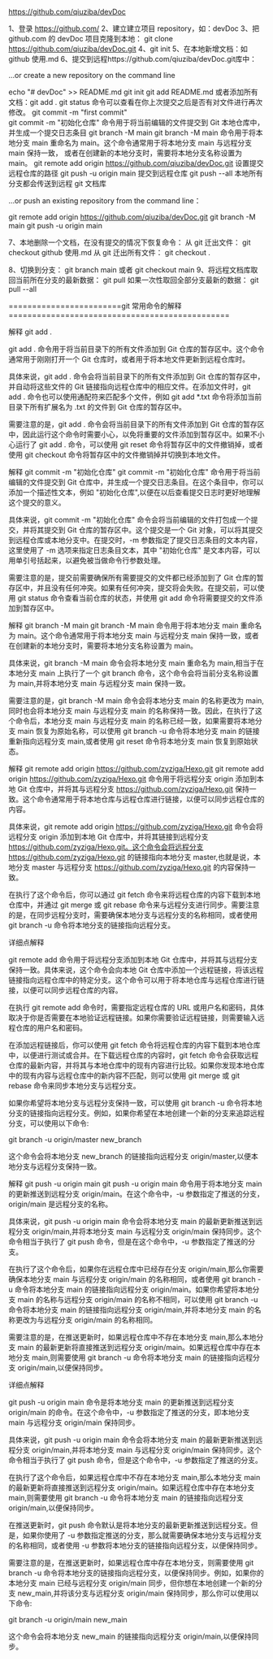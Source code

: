 https://github.com/qiuziba/devDoc

1、登录 https://github.com/
2、建立建立项目 repository，如：devDoc
3、把 github.com 的 devDoc 项目克隆到本地：
git clone https://github.com/qiuziba/devDoc.git
4、git init
5、在本地新增文档：如 github 使用.md
6、提交到远程https://github.com/qiuziba/devDoc.git库中：

…or create a new repository on the command line

echo "# devDoc" >> README.md
git init
git add README.md 或者添加所有文档：git add .
git status 命令可以查看在你上次提交之后是否有对文件进行再次修改。
git commit -m "first commit"  
git commit -m "初始化仓库" 命令用于将当前编辑的文件提交到 Git 本地仓库中，并生成一个提交日志条目
git branch -M main
git branch -M main 命令用于将本地分支 main 重命名为 main。这个命令通常用于将本地分支 main 与远程分支 main 保持一致，
或者在创建新的本地分支时，需要将本地分支名称设置为 main。
git remote add origin https://github.com/qiuziba/devDoc.git 设置提交远程仓库的路径
git push -u origin main 提交到远程仓库
git push --all 本地所有分支都会传送到远程 git 文档库

…or push an existing repository from the command line：

git remote add origin https://github.com/qiuziba/devDoc.git
git branch -M main
git push -u origin main

7、本地删除一个文档，在没有提交的情况下恢复命令：
从 git 迁出文件：
git checkout github 使用.md
从 git 迁出所有文件：
git checkout .

8、切换到分支：
git branch main 或者 git checkout main
9、将远程文档库取回当前所在分支的最新数据：
git pull
如果一次性取回全部分支最新的数据：
git pull --all

========================git 常用命令的解释===============================================

解释 git add .

git add . 命令用于将当前目录下的所有文件添加到 Git 仓库的暂存区中。这个命令通常用于刚刚打开一个 Git 仓库时，或者用于将本地文件更新到远程仓库时。

具体来说，git add . 命令会将当前目录下的所有文件添加到 Git 仓库的暂存区中，并自动将这些文件的 Git 链接指向远程仓库中的相应文件。在添加文件时，git add . 命令也可以使用通配符来匹配多个文件，例如 git add \*.txt 命令将添加当前目录下所有扩展名为 .txt 的文件到 Git 仓库的暂存区中。

需要注意的是，git add . 命令会将当前目录下的所有文件添加到 Git 仓库的暂存区中，因此运行这个命令时需要小心，以免将重要的文件添加到暂存区中。如果不小心运行了 git add . 命令，可以使用 git reset 命令将暂存区中的文件撤销掉，或者使用 git checkout 命令将暂存区中的文件撤销掉并切换到本地文件。

解释 git commit -m "初始化仓库"
git commit -m "初始化仓库" 命令用于将当前编辑的文件提交到 Git 仓库中，并生成一个提交日志条目。在这个条目中，你可以添加一个描述性文本，例如 "初始化仓库",以便在以后查看提交日志时更好地理解这个提交的意义。

具体来说，git commit -m "初始化仓库" 命令会将当前编辑的文件打包成一个提交，并将其提交到 Git 仓库的暂存区中。这个提交是一个 Git 对象，可以将其提交到远程仓库或本地分支中。在提交时，-m 参数指定了提交日志条目的文本内容，这里使用了 -m 选项来指定日志条目文本，其中 "初始化仓库" 是文本内容，可以用单引号括起来，以避免被当做命令行参数处理。

需要注意的是，提交前需要确保所有需要提交的文件都已经添加到了 Git 仓库的暂存区中，并且没有任何冲突。如果有任何冲突，提交将会失败。在提交前，可以使用 git status 命令查看当前仓库的状态，并使用 git add 命令将需要提交的文件添加到暂存区中。

解释 git branch -M main
git branch -M main 命令用于将本地分支 main 重命名为 main。这个命令通常用于将本地分支 main 与远程分支 main 保持一致，或者在创建新的本地分支时，需要将本地分支名称设置为 main。

具体来说，git branch -M main 命令会将本地分支 main 重命名为 main,相当于在本地分支 main 上执行了一个 git branch 命令，这个命令会将当前分支名称设置为 main,并将本地分支 main 与远程分支 main 保持一致。

需要注意的是，git branch -M main 命令会将本地分支 main 的名称更改为 main,同时也会将本地分支 main 与远程分支 main 的名称保持一致。因此，在执行了这个命令后，本地分支 main 与远程分支 main 的名称已经一致，如果需要将本地分支 main 恢复为原始名称，可以使用 git branch -u 命令将本地分支 main 的链接重新指向远程分支 main,或者使用 git reset 命令将本地分支 main 恢复到原始状态。

解释 git remote add origin https://github.com/zyziga/Hexo.git
git remote add origin https://github.com/zyziga/Hexo.git 命令用于将远程分支 origin 添加到本地 Git 仓库中，并将其与远程分支 https://github.com/zyziga/Hexo.git 保持一致。这个命令通常用于将本地仓库与远程仓库进行链接，以便可以同步远程仓库的内容。

具体来说，git remote add origin https://github.com/zyziga/Hexo.git 命令会将远程分支 origin 添加到本地 Git 仓库中，并将其链接到远程分支 https://github.com/zyziga/Hexo.git。这个命令会将远程分支 https://github.com/zyziga/Hexo.git 的链接指向本地分支 master,也就是说，本地分支 master 与远程分支 https://github.com/zyziga/Hexo.git 的内容保持一致。

在执行了这个命令后，你可以通过 git fetch 命令来将远程仓库的内容下载到本地仓库中，并通过 git merge 或 git rebase 命令来与远程分支进行同步。需要注意的是，在同步远程分支时，需要确保本地分支与远程分支的名称相同，或者使用 git branch -u 命令将本地分支的链接指向远程分支。

详细点解释

git remote add 命令用于将远程分支添加到本地 Git 仓库中，并将其与远程分支保持一致。具体来说，这个命令会向本地 Git 仓库中添加一个远程链接，将该远程链接指向远程仓库中的特定分支。这个命令可以用于将本地仓库与远程仓库进行链接，以便可以同步远程仓库的内容。

在执行 git remote add 命令时，需要指定远程仓库的 URL 或用户名和密码，具体取决于你是否需要在本地验证远程链接。如果你需要验证远程链接，则需要输入远程仓库的用户名和密码。

在添加远程链接后，你可以使用 git fetch 命令将远程仓库的内容下载到本地仓库中，以便进行测试或合并。在下载远程仓库的内容时，git fetch 命令会获取远程仓库的最新内容，并将其与本地仓库中的现有内容进行比较。如果你发现本地仓库中的现有内容与远程仓库中的新内容不匹配，则可以使用 git merge 或 git rebase 命令来同步本地分支与远程分支。

如果你希望将本地分支与远程分支保持一致，可以使用 git branch -u 命令将本地分支的链接指向远程分支。例如，如果你希望在本地创建一个新的分支来追踪远程分支，可以使用以下命令:

git branch -u origin/master new_branch

这个命令会将本地分支 new_branch 的链接指向远程分支 origin/master,以便本地分支与远程分支保持一致。

解释 git push -u origin main
git push -u origin main 命令用于将本地分支 main 的更新推送到远程分支 origin/main。在这个命令中，-u 参数指定了推送的分支，origin/main 是远程分支的名称。

具体来说，git push -u origin main 命令会将本地分支 main 的最新更新推送到远程分支 origin/main,并将本地分支 main 与远程分支 origin/main 保持同步。这个命令相当于执行了 git push 命令，但是在这个命令中，-u 参数指定了推送的分支。

在执行了这个命令后，如果你在远程仓库中已经存在分支 origin/main,那么你需要确保本地分支 main 与远程分支 origin/main 的名称相同，或者使用 git branch -u 命令将本地分支 main 的链接指向远程分支 origin/main。如果你希望将本地分支 main 的名称与远程分支 origin/main 的名称不相同，可以使用 git branch -u 命令将本地分支 main 的链接指向远程分支 origin/main,并将本地分支 main 的名称更改为与远程分支 origin/main 的名称相同。

需要注意的是，在推送更新时，如果远程仓库中不存在本地分支 main,那么本地分支 main 的最新更新将直接推送到远程分支 origin/main。如果远程仓库中存在本地分支 main,则需要使用 git branch -u 命令将本地分支 main 的链接指向远程分支 origin/main,以便保持同步。

详细点解释

git push -u origin main 命令是将本地分支 main 的更新推送到远程分支 origin/main 的命令。在这个命令中，-u 参数指定了推送的分支，即本地分支 main 与远程分支 origin/main 保持同步。

具体来说，git push -u origin main 命令会将本地分支 main 的最新更新推送到远程分支 origin/main,并将本地分支 main 与远程分支 origin/main 保持同步。这个命令相当于执行了 git push 命令，但是这个命令中，-u 参数指定了推送的分支。

在执行了这个命令后，如果远程仓库中不存在本地分支 main,那么本地分支 main 的最新更新将直接推送到远程分支 origin/main。如果远程仓库中存在本地分支 main,则需要使用 git branch -u 命令将本地分支 main 的链接指向远程分支 origin/main,以便保持同步。

在推送更新时，git push 命令默认是将本地分支的最新更新推送到远程分支。但是，如果你使用了 -u 参数指定推送的分支，那么就需要确保本地分支与远程分支的名称相同，或者使用 -u 参数将本地分支的链接指向远程分支，以便保持同步。

需要注意的是，在推送更新时，如果远程仓库中存在本地分支，则需要使用 git branch -u 命令将本地分支的链接指向远程分支，以便保持同步。例如，如果你的本地分支 main 已经与远程分支 origin/main 同步，但你想在本地创建一个新的分支 new_main,并将该分支与远程分支 origin/main 保持同步，那么你可以使用以下命令:

git branch -u origin/main new_main

这个命令会将本地分支 new_main 的链接指向远程分支 origin/main,以便保持同步。
